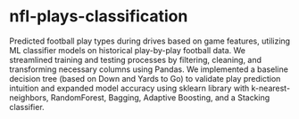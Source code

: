# nfl-plays-classification

Predicted football play types during drives based on game features, utilizing ML classifier models on historical play-by-play football data. We streamlined training and testing processes by filtering, cleaning, and transforming necessary columns using Pandas. We implemented a baseline decision tree (based on Down and Yards to Go) to validate play prediction intuition and expanded model accuracy using sklearn library with k-nearest-neighbors, RandomForest, Bagging, Adaptive Boosting, and a Stacking classifier.
